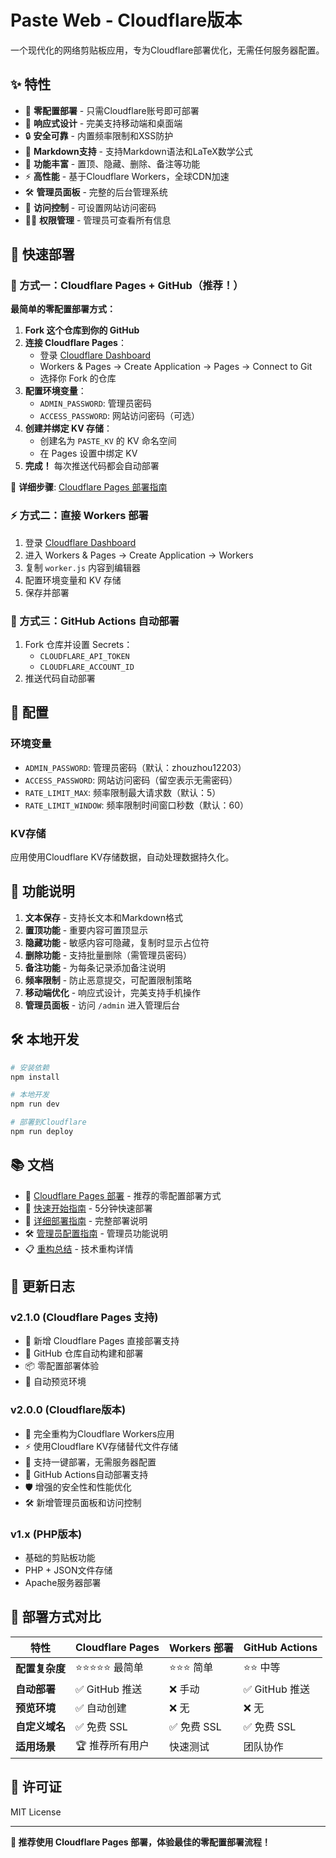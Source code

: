 # Paste Web - Cloudflare版本

一个现代化的网络剪贴板应用，专为Cloudflare部署优化，无需任何服务器配置。

## ✨ 特性

- 🚀 **零配置部署** - 只需Cloudflare账号即可部署
- 📱 **响应式设计** - 完美支持移动端和桌面端
- 🔒 **安全可靠** - 内置频率限制和XSS防护
- 📝 **Markdown支持** - 支持Markdown语法和LaTeX数学公式
- 🎯 **功能丰富** - 置顶、隐藏、删除、备注等功能
- ⚡ **高性能** - 基于Cloudflare Workers，全球CDN加速
- 🛠️ **管理员面板** - 完整的后台管理系统
- 🔐 **访问控制** - 可设置网站访问密码
- 👨‍💼 **权限管理** - 管理员可查看所有信息

## 🚀 快速部署

### 🌟 方式一：Cloudflare Pages + GitHub（推荐！）

**最简单的零配置部署方式：**

1. **Fork 这个仓库到你的 GitHub**
2. **连接 Cloudflare Pages**：
   - 登录 [Cloudflare Dashboard](https://dash.cloudflare.com/)
   - Workers & Pages → Create Application → Pages → Connect to Git
   - 选择你 Fork 的仓库
3. **配置环境变量**：
   - `ADMIN_PASSWORD`: 管理员密码
   - `ACCESS_PASSWORD`: 网站访问密码（可选）
4. **创建并绑定 KV 存储**：
   - 创建名为 `PASTE_KV` 的 KV 命名空间
   - 在 Pages 设置中绑定 KV
5. **完成！** 每次推送代码都会自动部署

📖 **详细步骤**: [Cloudflare Pages 部署指南](CLOUDFLARE-PAGES.md)

### ⚡ 方式二：直接 Workers 部署

1. 登录 [Cloudflare Dashboard](https://dash.cloudflare.com/)
2. 进入 Workers & Pages → Create Application → Workers
3. 复制 `worker.js` 内容到编辑器
4. 配置环境变量和 KV 存储
5. 保存并部署

### 🤖 方式三：GitHub Actions 自动部署

1. Fork 仓库并设置 Secrets：
   - `CLOUDFLARE_API_TOKEN`
   - `CLOUDFLARE_ACCOUNT_ID`
2. 推送代码自动部署

## 🔧 配置

### 环境变量
- `ADMIN_PASSWORD`: 管理员密码（默认：zhouzhou12203）
- `ACCESS_PASSWORD`: 网站访问密码（留空表示无需密码）
- `RATE_LIMIT_MAX`: 频率限制最大请求数（默认：5）
- `RATE_LIMIT_WINDOW`: 频率限制时间窗口秒数（默认：60）

### KV存储
应用使用Cloudflare KV存储数据，自动处理数据持久化。

## 📖 功能说明

1. **文本保存** - 支持长文本和Markdown格式
2. **置顶功能** - 重要内容可置顶显示
3. **隐藏功能** - 敏感内容可隐藏，复制时显示占位符
4. **删除功能** - 支持批量删除（需管理员密码）
5. **备注功能** - 为每条记录添加备注说明
6. **频率限制** - 防止恶意提交，可配置限制策略
7. **移动端优化** - 响应式设计，完美支持手机操作
8. **管理员面板** - 访问 `/admin` 进入管理后台

## 🛠️ 本地开发

```bash
# 安装依赖
npm install

# 本地开发
npm run dev

# 部署到Cloudflare
npm run deploy
```

## 📚 文档

- 🌟 [Cloudflare Pages 部署](CLOUDFLARE-PAGES.md) - 推荐的零配置部署方式
- 📖 [快速开始指南](QUICKSTART.md) - 5分钟快速部署
- 🚀 [详细部署指南](DEPLOY.md) - 完整部署说明
- 🛠️ [管理员配置指南](ADMIN-GUIDE.md) - 管理员功能说明
- 📋 [重构总结](REFACTOR-SUMMARY.md) - 技术重构详情

## 📝 更新日志

### v2.1.0 (Cloudflare Pages 支持)
- 🌟 新增 Cloudflare Pages 直接部署支持
- 🔄 GitHub 仓库自动构建和部署
- 📦 零配置部署体验
- 🚀 自动预览环境

### v2.0.0 (Cloudflare版本)
- 🔄 完全重构为Cloudflare Workers应用
- ⚡ 使用Cloudflare KV存储替代文件存储
- 🚀 支持一键部署，无需服务器配置
- 🔧 GitHub Actions自动部署支持
- 🛡️ 增强的安全性和性能优化
- 🛠️ 新增管理员面板和访问控制

### v1.x (PHP版本)
- 基础的剪贴板功能
- PHP + JSON文件存储
- Apache服务器部署

## 🎯 部署方式对比

| 特性 | Cloudflare Pages | Workers 部署 | GitHub Actions |
|------|------------------|--------------|----------------|
| **配置复杂度** | ⭐⭐⭐⭐⭐ 最简单 | ⭐⭐⭐ 简单 | ⭐⭐ 中等 |
| **自动部署** | ✅ GitHub 推送 | ❌ 手动 | ✅ GitHub 推送 |
| **预览环境** | ✅ 自动创建 | ❌ 无 | ❌ 无 |
| **自定义域名** | ✅ 免费 SSL | ✅ 免费 SSL | ✅ 免费 SSL |
| **适用场景** | 🏆 推荐所有用户 | 快速测试 | 团队协作 |

## 📄 许可证

MIT License

---

**🌟 推荐使用 Cloudflare Pages 部署，体验最佳的零配置部署流程！**
